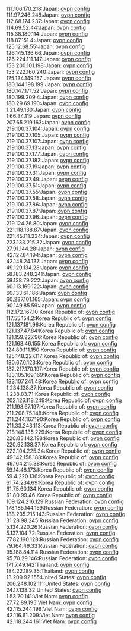 111.106.170.218:Japan: [ovpn config](vpn/111_106_170_218.ovpn)  
111.97.246.248:Japan: [ovpn config](vpn/111_97_246_248.ovpn)  
112.68.174.237:Japan: [ovpn config](vpn/112_68_174_237.ovpn)  
114.69.52.44:Japan: [ovpn config](vpn/114_69_52_44.ovpn)  
115.38.180.114:Japan: [ovpn config](vpn/115_38_180_114.ovpn)  
118.87.151.4:Japan: [ovpn config](vpn/118_87_151_4.ovpn)  
125.12.68.55:Japan: [ovpn config](vpn/125_12_68_55.ovpn)  
126.145.136.66:Japan: [ovpn config](vpn/126_145_136_66.ovpn)  
126.224.111.147:Japan: [ovpn config](vpn/126_224_111_147.ovpn)  
153.200.101.198:Japan: [ovpn config](vpn/153_200_101_198.ovpn)  
153.222.160.240:Japan: [ovpn config](vpn/153_222_160_240.ovpn)  
175.134.149.157:Japan: [ovpn config](vpn/175_134_149_157.ovpn)  
180.144.198.199:Japan: [ovpn config](vpn/180_144_198_199.ovpn)  
180.147.171.52:Japan: [ovpn config](vpn/180_147_171_52.ovpn)  
180.199.209.4:Japan: [ovpn config](vpn/180_199_209_4.ovpn)  
180.29.69.190:Japan: [ovpn config](vpn/180_29_69_190.ovpn)  
1.21.49.130:Japan: [ovpn config](vpn/1_21_49_130.ovpn)  
1.66.34.119:Japan: [ovpn config](vpn/1_66_34_119.ovpn)  
207.65.219.163:Japan: [ovpn config](vpn/207_65_219_163.ovpn)  
219.100.37.104:Japan: [ovpn config](vpn/219_100_37_104.ovpn)  
219.100.37.105:Japan: [ovpn config](vpn/219_100_37_105.ovpn)  
219.100.37.107:Japan: [ovpn config](vpn/219_100_37_107.ovpn)  
219.100.37.13:Japan: [ovpn config](vpn/219_100_37_13.ovpn)  
219.100.37.177:Japan: [ovpn config](vpn/219_100_37_177.ovpn)  
219.100.37.182:Japan: [ovpn config](vpn/219_100_37_182.ovpn)  
219.100.37.19:Japan: [ovpn config](vpn/219_100_37_19.ovpn)  
219.100.37.31:Japan: [ovpn config](vpn/219_100_37_31.ovpn)  
219.100.37.49:Japan: [ovpn config](vpn/219_100_37_49.ovpn)  
219.100.37.51:Japan: [ovpn config](vpn/219_100_37_51.ovpn)  
219.100.37.55:Japan: [ovpn config](vpn/219_100_37_55.ovpn)  
219.100.37.58:Japan: [ovpn config](vpn/219_100_37_58.ovpn)  
219.100.37.86:Japan: [ovpn config](vpn/219_100_37_86.ovpn)  
219.100.37.87:Japan: [ovpn config](vpn/219_100_37_87.ovpn)  
219.100.37.96:Japan: [ovpn config](vpn/219_100_37_96.ovpn)  
219.124.26.80:Japan: [ovpn config](vpn/219_124_26_80.ovpn)  
221.118.138.87:Japan: [ovpn config](vpn/221_118_138_87.ovpn)  
221.45.111.234:Japan: [ovpn config](vpn/221_45_111_234.ovpn)  
223.133.215.32:Japan: [ovpn config](vpn/223_133_215_32.ovpn)  
27.91.144.28:Japan: [ovpn config](vpn/27_91_144_28.ovpn)  
42.127.84.194:Japan: [ovpn config](vpn/42_127_84_194.ovpn)  
42.148.24.137:Japan: [ovpn config](vpn/42_148_24_137.ovpn)  
49.129.134.28:Japan: [ovpn config](vpn/49_129_134_28.ovpn)  
58.183.248.241:Japan: [ovpn config](vpn/58_183_248_241.ovpn)  
59.138.79.222:Japan: [ovpn config](vpn/59_138_79_222.ovpn)  
60.113.169.122:Japan: [ovpn config](vpn/60_113_169_122.ovpn)  
60.133.61.186:Japan: [ovpn config](vpn/60_133_61_186.ovpn)  
60.237.101.165:Japan: [ovpn config](vpn/60_237_101_165.ovpn)  
90.149.85.59:Japan: [ovpn config](vpn/90_149_85_59.ovpn)  
112.172.167.10:Korea Republic of: [ovpn config](vpn/112_172_167_10.ovpn)  
117.55.154.2:Korea Republic of: [ovpn config](vpn/117_55_154_2.ovpn)  
121.137.181.96:Korea Republic of: [ovpn config](vpn/121_137_181_96.ovpn)  
121.137.47.84:Korea Republic of: [ovpn config](vpn/121_137_47_84.ovpn)  
121.159.227.96:Korea Republic of: [ovpn config](vpn/121_159_227_96.ovpn)  
121.168.46.155:Korea Republic of: [ovpn config](vpn/121_168_46_155.ovpn)  
124.80.111.150:Korea Republic of: [ovpn config](vpn/124_80_111_150.ovpn)  
125.148.227.117:Korea Republic of: [ovpn config](vpn/125_148_227_117.ovpn)  
180.67.6.123:Korea Republic of: [ovpn config](vpn/180_67_6_123.ovpn)  
182.217.170.197:Korea Republic of: [ovpn config](vpn/182_217_170_197.ovpn)  
183.105.169.169:Korea Republic of: [ovpn config](vpn/183_105_169_169.ovpn)  
183.107.241.48:Korea Republic of: [ovpn config](vpn/183_107_241_48.ovpn)  
1.234.138.87:Korea Republic of: [ovpn config](vpn/1_234_138_87.ovpn)  
1.238.83.71:Korea Republic of: [ovpn config](vpn/1_238_83_71.ovpn)  
202.126.118.249:Korea Republic of: [ovpn config](vpn/202_126_118_249.ovpn)  
211.198.67.197:Korea Republic of: [ovpn config](vpn/211_198_67_197.ovpn)  
211.208.75.148:Korea Republic of: [ovpn config](vpn/211_208_75_148.ovpn)  
211.244.167.190:Korea Republic of: [ovpn config](vpn/211_244_167_190.ovpn)  
211.33.243.113:Korea Republic of: [ovpn config](vpn/211_33_243_113.ovpn)  
218.148.135.229:Korea Republic of: [ovpn config](vpn/218_148_135_229.ovpn)  
220.83.142.198:Korea Republic of: [ovpn config](vpn/220_83_142_198.ovpn)  
220.92.138.37:Korea Republic of: [ovpn config](vpn/220_92_138_37.ovpn)  
222.104.225.34:Korea Republic of: [ovpn config](vpn/222_104_225_34.ovpn)  
49.142.158.188:Korea Republic of: [ovpn config](vpn/49_142_158_188.ovpn)  
49.164.215.38:Korea Republic of: [ovpn config](vpn/49_164_215_38.ovpn)  
59.14.48.173:Korea Republic of: [ovpn config](vpn/59_14_48_173.ovpn)  
59.4.220.136:Korea Republic of: [ovpn config](vpn/59_4_220_136.ovpn)  
61.74.234.69:Korea Republic of: [ovpn config](vpn/61_74_234_69.ovpn)  
61.75.60.134:Korea Republic of: [ovpn config](vpn/61_75_60_134.ovpn)  
61.80.99.46:Korea Republic of: [ovpn config](vpn/61_80_99_46.ovpn)  
109.124.216.129:Russian Federation: [ovpn config](vpn/109_124_216_129.ovpn)  
178.185.144.159:Russian Federation: [ovpn config](vpn/178_185_144_159.ovpn)  
188.235.215.143:Russian Federation: [ovpn config](vpn/188_235_215_143.ovpn)  
31.28.98.245:Russian Federation: [ovpn config](vpn/31_28_98_245.ovpn)  
5.134.220.26:Russian Federation: [ovpn config](vpn/5_134_220_26.ovpn)  
5.137.104.72:Russian Federation: [ovpn config](vpn/5_137_104_72.ovpn)  
77.82.190.128:Russian Federation: [ovpn config](vpn/77_82_190_128.ovpn)  
79.164.49.33:Russian Federation: [ovpn config](vpn/79_164_49_33.ovpn)  
95.188.84.114:Russian Federation: [ovpn config](vpn/95_188_84_114.ovpn)  
95.70.29.146:Russian Federation: [ovpn config](vpn/95_70_29_146.ovpn)  
171.7.49.142:Thailand: [ovpn config](vpn/171_7_49_142.ovpn)  
184.22.189.35:Thailand: [ovpn config](vpn/184_22_189_35.ovpn)  
13.209.92.155:United States: [ovpn config](vpn/13_209_92_155.ovpn)  
206.248.102.111:United States: [ovpn config](vpn/206_248_102_111.ovpn)  
24.17.138.32:United States: [ovpn config](vpn/24_17_138_32.ovpn)  
1.53.70.141:Viet Nam: [ovpn config](vpn/1_53_70_141.ovpn)  
27.72.89.195:Viet Nam: [ovpn config](vpn/27_72_89_195.ovpn)  
42.115.244.199:Viet Nam: [ovpn config](vpn/42_115_244_199.ovpn)  
42.116.61.209:Viet Nam: [ovpn config](vpn/42_116_61_209.ovpn)  
42.118.244.161:Viet Nam: [ovpn config](vpn/42_118_244_161.ovpn)  
